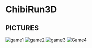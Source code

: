 # ChibiRun3D
<h2>PICTURES</h2>

![game1](https://user-images.githubusercontent.com/36369727/132576597-ea54c4b0-615c-4aab-a613-39e1eae4c19f.png)
![game2](https://user-images.githubusercontent.com/36369727/132576678-7b31685f-3c79-4bbd-aa5a-5658de42b52b.png)
![game3](https://user-images.githubusercontent.com/36369727/132576722-94f5a217-9fbc-4d6e-b7af-b02487580546.png)
![Game4](https://user-images.githubusercontent.com/36369727/132577754-70ae0a23-74d4-4942-b2f3-72f8c39a6aa0.png)
